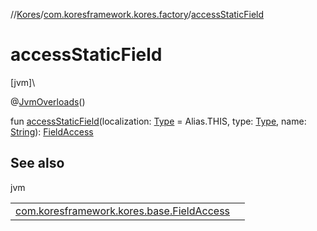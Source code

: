 //[Kores](../../index.md)/[com.koresframework.kores.factory](index.md)/[accessStaticField](access-static-field.md)

# accessStaticField

[jvm]\

@[JvmOverloads](https://kotlinlang.org/api/latest/jvm/stdlib/kotlin.jvm/-jvm-overloads/index.html)()

fun [accessStaticField](access-static-field.md)(localization: [Type](https://docs.oracle.com/javase/8/docs/api/java/lang/reflect/Type.html) = Alias.THIS, type: [Type](https://docs.oracle.com/javase/8/docs/api/java/lang/reflect/Type.html), name: [String](https://kotlinlang.org/api/latest/jvm/stdlib/kotlin/-string/index.html)): [FieldAccess](../com.koresframework.kores.base/-field-access/index.md)

## See also

jvm

| | |
|---|---|
| [com.koresframework.kores.base.FieldAccess](../com.koresframework.kores.base/-field-access/index.md) |  |
